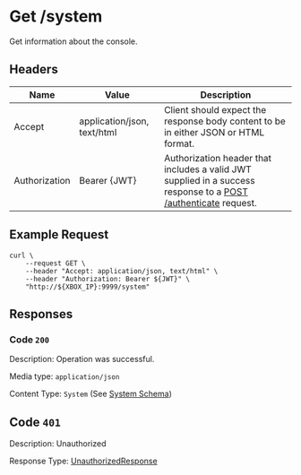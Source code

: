 # Get /system

Get information about the console.

## Headers

| Name          | Value                       | Description                                                                                                                              |
| ------------- | --------------------------- | ---------------------------------------------------------------------------------------------------------------------------------------- |
| Accept        | application/json, text/html | Client should expect the response body content to be in either JSON or HTML format.                                                      |
| Authorization | Bearer {JWT}                | Authorization header that includes a valid JWT supplied in a success response to a [POST /authenticate](./post_authenticate.md) request. |

## Example Request

```
curl \
    --request GET \
    --header "Accept: application/json, text/html" \
    --header "Authorization: Bearer ${JWT}" \
    "http://${XBOX_IP}:9999/system"
```

## Responses

### Code `200`

Description: Operation was successful.

Media type: `application/json`

Content Type: `System` (See [System Schema](./schema_system.md))

## Code `401`

Description: Unauthorized

Response Type: [UnauthorizedResponse](./schema_unauthorized_response.md)
